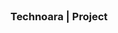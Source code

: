 <!-- PROJECT LOGO -->
<br />
<div align="center">
  <a href="https://github.com/github_username/repo_name">

[//]: # (    <img src="images/logo.png" alt="Logo" width="80" height="80">)
  </a>

<h3 align="center">Technoara | Project</h3>

[//]: # (  <p align="center">)

[//]: # (    project_description)

[//]: # (    <br />)

[//]: # (    <a href="https://github.com/github_username/repo_name"><strong>Explore the docs »</strong></a>)

[//]: # (    <br />)

[//]: # (    <br />)

[//]: # (    <a href="https://github.com/github_username/repo_name">View Demo</a>)

[//]: # (    ·)

[//]: # (    <a href="https://github.com/github_username/repo_name/issues/new?labels=bug&template=bug-report---.md">Report Bug</a>)

[//]: # (    ·)

[//]: # (    <a href="https://github.com/github_username/repo_name/issues/new?labels=enhancement&template=feature-request---.md">Request Feature</a>)
  </p>
</div>